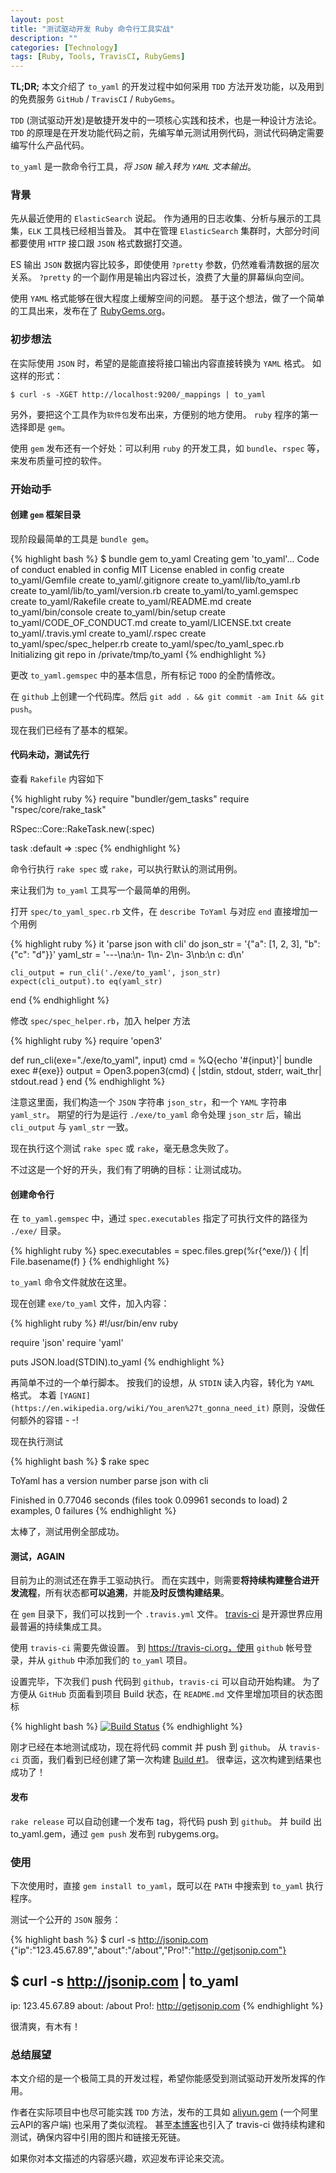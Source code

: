 ```yaml
---
layout: post
title: "测试驱动开发 Ruby 命令行工具实战"
description: ""
categories: [Technology]
tags: [Ruby, Tools, TravisCI, RubyGems]
---
```


**TL;DR;**
本文介绍了 `to_yaml` 的开发过程中如何采用 `TDD` 方法开发功能，以及用到的免费服务 `GitHub` / `TravisCI` / `RubyGems`。

`TDD` (测试驱动开发)是敏捷开发中的一项核心实践和技术，也是一种设计方法论。
`TDD` 的原理是在开发功能代码之前，先编写单元测试用例代码，测试代码确定需要编写什么产品代码。

`to_yaml` 是一款命令行工具，*将 `JSON` 输入转为 `YAML` 文本输出*。

<!--excerpt-->

### 背景

先从最近使用的 `ElasticSearch` 说起。
作为通用的日志收集、分析与展示的工具集，`ELK` 工具栈已经相当普及。
其中在管理 `ElasticSearch` 集群时，大部分时间都要使用 `HTTP` 接口跟 `JSON` 格式数据打交道。

ES 输出 `JSON` 数据内容比较多，即使使用 `?pretty` 参数，仍然难看清数据的层次关系。
`?pretty` 的一个副作用是输出内容过长，浪费了大量的屏幕纵向空间。

使用 `YAML` 格式能够在很大程度上缓解空间的问题。
基于这个想法，做了一个简单的工具出来，发布在了 [RubyGems.org](https://rubygems.org)。

### 初步想法

在实际使用 `JSON` 时，希望的是能直接将接口输出内容直接转换为 `YAML` 格式。
如这样的形式：

    $ curl -s -XGET http://localhost:9200/_mappings | to_yaml

另外，要把这个工具作为`软件包`发布出来，方便别的地方使用。
`ruby` 程序的第一选择即是 `gem`。

使用 `gem` 发布还有一个好处：可以利用 `ruby` 的开发工具，如 `bundle`、`rspec` 等，来发布质量可控的软件。

### 开始动手

#### 创建 `gem` 框架目录

现阶段最简单的工具是 `bundle gem`。

{% highlight bash %}
$ bundle gem to_yaml
Creating gem 'to_yaml'...
Code of conduct enabled in config
MIT License enabled in config
      create  to_yaml/Gemfile
      create  to_yaml/.gitignore
      create  to_yaml/lib/to_yaml.rb
      create  to_yaml/lib/to_yaml/version.rb
      create  to_yaml/to_yaml.gemspec
      create  to_yaml/Rakefile
      create  to_yaml/README.md
      create  to_yaml/bin/console
      create  to_yaml/bin/setup
      create  to_yaml/CODE_OF_CONDUCT.md
      create  to_yaml/LICENSE.txt
      create  to_yaml/.travis.yml
      create  to_yaml/.rspec
      create  to_yaml/spec/spec_helper.rb
      create  to_yaml/spec/to_yaml_spec.rb
Initializing git repo in /private/tmp/to_yaml
{% endhighlight %}

更改 `to_yaml.gemspec` 中的基本信息，所有标记 `TODO` 的全酌情修改。

在 `github` 上创建一个代码库。然后
`git add . && git commit -am Init && git push`。

现在我们已经有了基本的框架。

#### **代码未动，测试先行**

查看 `Rakefile` 内容如下

{% highlight ruby %}
require "bundler/gem_tasks"
require "rspec/core/rake_task"

RSpec::Core::RakeTask.new(:spec)

task :default => :spec
{% endhighlight %}

命令行执行 `rake spec` 或 `rake`，可以执行默认的测试用例。

来让我们为 `to_yaml` 工具写一个最简单的用例。

打开 `spec/to_yaml_spec.rb` 文件，在 `describe ToYaml` 与对应 `end` 直接增加一个用例

{% highlight ruby %}
  it 'parse json with cli' do
    json_str = '{"a": [1, 2, 3], "b": {"c": "d"}}'
    yaml_str = '---\na:\n- 1\n- 2\n- 3\nb:\n  c: d\n'

    cli_output = run_cli('./exe/to_yaml', json_str)
    expect(cli_output).to eq(yaml_str)
  end
{% endhighlight %}

修改 `spec/spec_helper.rb`，加入 helper 方法

{% highlight ruby %}
require 'open3'

def run_cli(exe="./exe/to_yaml", input)
  cmd = %Q{echo \'#{input}\'| bundle exec #{exe}}
  output = Open3.popen3(cmd) { |stdin, stdout, stderr, wait_thr| stdout.read }
end
{% endhighlight %}

注意这里面，我们构造一个 `JSON` 字符串 `json_str`，和一个 `YAML` 字符串 `yaml_str`。
期望的行为是运行 `./exe/to_yaml` 命令处理 `json_str` 后，输出 `cli_output` 与 `yaml_str` 一致。

现在执行这个测试 `rake spec` 或 `rake`，毫无悬念失败了。

不过这是一个好的开头，我们有了明确的目标：让测试成功。

#### 创建命令行

在 `to_yaml.gemspec` 中，通过 `spec.executables` 指定了可执行文件的路径为 `./exe/` 目录。

{% highlight ruby %}
  spec.executables   = spec.files.grep(%r{^exe/}) { |f| File.basename(f) }
{% endhighlight %}

`to_yaml` 命令文件就放在这里。

现在创建 `exe/to_yaml` 文件，加入内容：

{% highlight ruby %}
#!/usr/bin/env ruby

require 'json'
require 'yaml'

puts JSON.load(STDIN).to_yaml
{% endhighlight %}

再简单不过的一个单行脚本。
按我们的设想，从 `STDIN` 读入内容，转化为 `YAML` 格式。
本着 `[YAGNI](https://en.wikipedia.org/wiki/You_aren%27t_gonna_need_it)` 原则，没做任何额外的容错 - -!

现在执行测试

{% highlight bash %}
$ rake spec

ToYaml
  has a version number
  parse json with cli

Finished in 0.77046 seconds (files took 0.09961 seconds to load)
2 examples, 0 failures
{% endhighlight %}

太棒了，测试用例全部成功。

#### 测试，**AGAIN**

目前为止的测试还在靠手工驱动执行。
而在实践中，则需要**将持续构建整合进开发流程**，所有状态都**可以追溯**，并能**及时反馈构建结果**。

在 `gem` 目录下，我们可以找到一个 `.travis.yml` 文件。
[travis-ci](https://travis-ci.org) 是开源世界应用最普遍的持续集成工具。

使用 `travis-ci` 需要先做设置。
到 https://travis-ci.org，使用 `github` 帐号登录，并从 `github` 中添加我们的 `to_yaml` 项目。

设置完毕，下次我们 push 代码到 `github`，`travis-ci` 可以自动开始构建。
为了方便从 `GitHub` 页面看到项目 Build 状态，在 `README.md` 文件里增加项目的状态图标

{% highlight bash %}
[![Build Status](https://travis-ci.org/Lax/to_yaml.svg?branch=master)](https://travis-ci.org/Lax/to_yaml)
{% endhighlight %}

刚才已经在本地测试成功，现在将代码 commit 并 push 到 `github`。
从 `travis-ci` 页面，我们看到已经创建了第一次构建 [Build #1](https://travis-ci.org/Lax/to_yaml/builds/71275189)。
很幸运，这次构建到结果也成功了！

#### 发布

`rake release` 可以自动创建一个发布 tag，将代码 push 到 `github`。
并 build 出 to_yaml.gem，通过 `gem push` 发布到 rubygems.org。

### 使用

下次使用时，直接 `gem install to_yaml`，既可以在 `PATH` 中搜索到 `to_yaml` 执行程序。

测试一个公开的 `JSON` 服务：

{% highlight bash %}
$ curl -s http://jsonip.com
{"ip":"123.45.67.89","about":"/about","Pro!":"http://getjsonip.com"}

$ curl -s http://jsonip.com | to_yaml
---
ip: 123.45.67.89
about: /about
Pro!: http://getjsonip.com
{% endhighlight %}

很清爽，有木有！

### 总结展望

本文介绍的是一个极简工具的开发过程，希望你能感受到测试驱动开发所发挥的作用。

作者在实际项目中也尽可能实践 `TDD` 方法，发布的工具如 [aliyun.gem](https://github.com/Lax/aliyun) (一个阿里云API的客户端) 也采用了类似流程。
甚至[本博客](https://blog.liulantao.com)也引入了 travis-ci 做持续构建和测试，确保内容中引用的图片和链接无死链。

如果你对本文描述的内容感兴趣，欢迎发布评论来交流。
